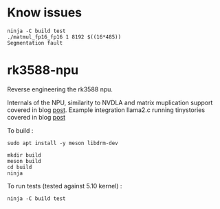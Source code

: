 # Know issues
```
ninja -C build test
./matmul_fp16_fp16 1 8192 $((16*485))
Segmentation fault
```

# rk3588-npu
Reverse engineering the rk3588 npu.

Internals of the NPU, similarity to NVDLA and matrix muplication support covered in blog [post](http://jas-hacks.blogspot.com/2024/02/rk3588-reverse-engineering-rknn.html).
Example integration llama2.c running tinystories covered in blog [post](http://jas-hacks.blogspot.com/2024/05/rk3588-reverse-engineering-rknn-running.html)

To build :
```
sudo apt install -y meson libdrm-dev

mkdir build
meson build
cd build
ninja
```

To run tests (tested against 5.10 kernel) :
```
ninja -C build test
```

